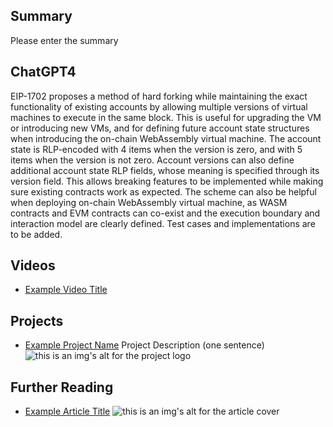 ## Summary

Please enter the summary

## ChatGPT4

EIP-1702 proposes a method of hard forking while maintaining the exact functionality of existing accounts by allowing multiple versions of virtual machines to execute in the same block. This is useful for upgrading the VM or introducing new VMs, and for defining future account state structures when introducing the on-chain WebAssembly virtual machine. The account state is RLP-encoded with 4 items when the version is zero, and with 5 items when the version is not zero. Account versions can also define additional account state RLP fields, whose meaning is specified through its version field. This allows breaking features to be implemented while making sure existing contracts work as expected. The scheme can also be helpful when deploying on-chain WebAssembly virtual machine, as WASM contracts and EVM contracts can co-exist and the execution boundary and interaction model are clearly defined. Test cases and implementations are to be added.

## Videos

- [Example Video Title](https://www.youtube.com/watch?v=TDGq4aeevgY)

## Projects

- [Example Project Name](https://xxxx.xxx/xxxxx) Project Description (one sentence) ![this is an img's alt for the project logo](https://xxxx.xxx/project-logo.xxx)

## Further Reading

- [Example Article Title](https://xxxx.xxx/xxxxx) ![this is an img's alt for the article cover](https://xxxx.xxx/article-cover.xxx)

